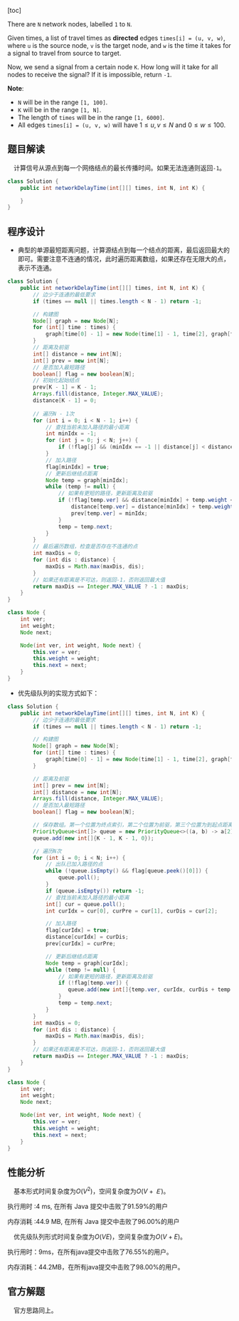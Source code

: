 [toc]

There are `N` network nodes, labelled `1` to `N`.

Given times, a list of travel times as **directed** edges `times[i] = (u, v, w)`, where `u` is the source node, `v` is the target node, and `w` is the time it takes for a signal to travel from source to target.

Now, we send a signal from a certain node `K`. How long will it take for all nodes to receive the signal? If it is impossible, return `-1`.



**Note**:

* `N` will be in the range `[1, 100]`.
* `K` will be in the range `[1, N]`.
* The length of `times` will be in the range `[1, 6000]`.
* All edges `times[i] = (u, v, w)` will have $1 \le u, v \le N$ and $0 \le w \le 100$.



## 题目解读

&emsp;计算信号从源点到每一个网络结点的最长传播时间。如果无法连通则返回`-1`。

```java
class Solution {
    public int networkDelayTime(int[][] times, int N, int K) {

    }
}
```

## 程序设计

* 典型的单源最短距离问题，计算源结点到每一个结点的距离，最后返回最大的即可。需要注意不连通的情况，此时遍历距离数组，如果还存在无限大的点，表示不连通。

```java
class Solution {
    public int networkDelayTime(int[][] times, int N, int K) {
        // 边少于连通的最低要求
        if (times == null || times.length < N - 1) return -1;

        // 构建图
        Node[] graph = new Node[N];
        for (int[] time : times) {
            graph[time[0] - 1] = new Node(time[1] - 1, time[2], graph[time[0] - 1]);
        }
        // 距离及前驱
        int[] distance = new int[N];
        int[] prev = new int[N];
        // 是否加入最短路径
        boolean[] flag = new boolean[N];
        // 初始化起始结点
        prev[K - 1] = K - 1;
        Arrays.fill(distance, Integer.MAX_VALUE);
        distance[K - 1] = 0;
        
        // 遍历N - 1次
        for (int i = 0; i < N - 1; i++) {
            // 查找当前未加入路径的最小距离
            int minIdx = -1;
            for (int j = 0; j < N; j++) {
                if (!flag[j] && (minIdx == -1 || distance[j] < distance[minIdx])) minIdx = j;
            }
            // 加入路径
            flag[minIdx] = true;
            // 更新后继结点距离
            Node temp = graph[minIdx];
            while (temp != null) {
                // 如果有更短的路径，更新距离及前驱
                if (!flag[temp.ver] && distance[minIdx] + temp.weight < distance[temp.ver]) {
                    distance[temp.ver] = distance[minIdx] + temp.weight;
                    prev[temp.ver] = minIdx;
                }
                temp = temp.next;
            }
        }
        // 最后遍历数组，检查是否存在不连通的点
        int maxDis = 0;
        for (int dis : distance) {
            maxDis = Math.max(maxDis, dis);
        }
        // 如果还有距离是不可达，则返回-1，否则返回最大值
        return maxDis == Integer.MAX_VALUE ? -1 : maxDis;
    }
}

class Node {
    int ver;
    int weight;
    Node next;

    Node(int ver, int weight, Node next) {
        this.ver = ver;
        this.weight = weight;
        this.next = next;
    }
}
```

* 优先级队列的实现方式如下：

```java
class Solution {
    public int networkDelayTime(int[][] times, int N, int K) {
        // 边少于连通的最低要求
        if (times == null || times.length < N - 1) return -1;

        // 构建图
        Node[] graph = new Node[N];
        for (int[] time : times) {
            graph[time[0] - 1] = new Node(time[1] - 1, time[2], graph[time[0] - 1]);
        }

        // 距离及前驱
        int[] prev = new int[N];
        int[] distance = new int[N];
        Arrays.fill(distance, Integer.MAX_VALUE);
        // 是否加入最短路径
        boolean[] flag = new boolean[N];

        // 保存数组。第一个位置为终点索引，第二个位置为前驱，第三个位置为到起点距离
        PriorityQueue<int[]> queue = new PriorityQueue<>((a, b) -> a[2] - b[2]);
        queue.add(new int[]{K - 1, K - 1, 0});

        // 遍历N次
        for (int i = 0; i < N; i++) {
            // 出队已加入路径的点
            while (!queue.isEmpty() && flag[queue.peek()[0]]) {
                queue.poll();
            }
            if (queue.isEmpty()) return -1;
            // 查找当前未加入路径的最小距离
            int[] cur = queue.poll();
            int curIdx = cur[0], curPre = cur[1], curDis = cur[2];

            // 加入路径
            flag[curIdx] = true;
            distance[curIdx] = curDis;
            prev[curIdx] = curPre;

            // 更新后继结点距离
            Node temp = graph[curIdx];
            while (temp != null) {
                // 如果有更短的路径，更新距离及前驱
                if (!flag[temp.ver]) {
                   queue.add(new int[]{temp.ver, curIdx, curDis + temp.weight});
                }
                temp = temp.next;
            }
        }
        int maxDis = 0;
        for (int dis : distance) {
            maxDis = Math.max(maxDis, dis);
        }
        // 如果还有距离是不可达，则返回-1，否则返回最大值
        return maxDis == Integer.MAX_VALUE ? -1 : maxDis;
    }
}

class Node {
    int ver;
    int weight;
    Node next;

    Node(int ver, int weight, Node next) {
        this.ver = ver;
        this.weight = weight;
        this.next = next;
    }
}
```

## 性能分析

&emsp;基本形式时间复杂度为$O(V^2)$，空间复杂度为$O(V +Ｅ)$。

执行用时 :4 ms, 在所有 Java 提交中击败了91.59%的用户

内存消耗 :44.9 MB, 在所有 Java 提交中击败了96.00%的用户

&emsp;优先级队列形式时间复杂度为$O(VE)$，空间复杂度为$O(V + E)$。

执行用时：9ms，在所有java提交中击败了76.55%的用户。

内存消耗：44.2MB，在所有java提交中击败了98.00%的用户。

## 官方解题

&emsp;官方思路同上。